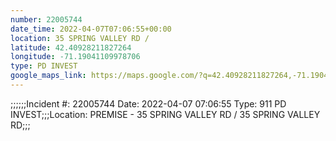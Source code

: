 ```yaml
---
number: 22005744
date_time: 2022-04-07T07:06:55+00:00
location: 35 SPRING VALLEY RD / 
latitude: 42.40928211827264
longitude: -71.19041109978706
type: PD INVEST
google_maps_link: https://maps.google.com/?q=42.40928211827264,-71.19041109978706
---
```


;;;;;;Incident #: 22005744   Date: 2022-04-07 07:06:55    Type: 911 PD INVEST;;;Location: PREMISE - 35 SPRING VALLEY RD / 35 SPRING VALLEY RD;;;
